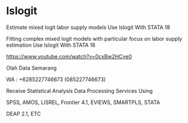 # lslogit
Estimate mixed logit labor supply models Use lslogit With STATA 18

Fitting complex mixed logit models with particular focus on labor supply estimation Use lslogit With STATA 18

https://www.youtube.com/watch?v=0cxBw2HCye0

Olah Data Semarang

WA : +6285227746673 (085227746673)

Receive Statistical Analysis Data Processing Services Using

SPSS, AMOS, LISREL, Frontier 4.1, EVIEWS, SMARTPLS, STATA

DEAP 2.1, ETC

